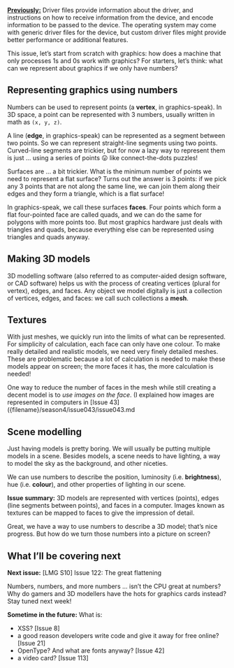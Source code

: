 [**Previously:**](https://buttondown.email/laymansguide/archive/) Driver files provide information about the driver, and instructions on how to receive information from the device, and encode information to be passed to the device. The operating system may come with generic driver files for the device, but custom driver files might provide better performance or additional features.

This issue, let’s start from scratch with graphics: how does a machine that only processes 1s and 0s work with graphics? For starters, let’s think: what can we represent about graphics if we only have numbers?

## Representing graphics using numbers

Numbers can be used to represent points (a **vertex**, in graphics-speak). In 3D space, a point can be represented with 3 numbers, usually written in math as `(x, y, z)`.

A line (**edge**, in graphics-speak) can be represented as a segment between two points. So we can represent straight-line segments using two points. Curved-line segments are trickier, but for now a lazy way to represent them is just ... using a series of points 😛 like connect-the-dots puzzles!

Surfaces are ... a bit trickier. What is the minimum number of points we need to represent a flat surface? Turns out the answer is 3 points: if we pick any 3 points that are not along the same line, we can join them along their edges and they form a triangle, which is a flat surface!

In graphics-speak, we call these surfaces **faces**. Four points which form a flat four-pointed face are called quads, and we can do the same for polygons with more points too. But most graphics hardware just deals with triangles and quads, because everything else can be represented using triangles and quads anyway.

## Making 3D models

3D modelling software (also referred to as computer-aided design software, or CAD software) helps us with the process of creating vertices (plural for vertex), edges, and faces. Any object we model digitally is just a collection of vertices, edges, and faces: we call such collections a **mesh**.

## Textures

With just meshes, we quickly run into the limits of what can be represented. For simplicity of calculation, each face can only have one colour. To make really detailed and realistic models, we need very finely detailed meshes. These are problematic because a lot of calculation is needed to make these models appear on screen; the more faces it has, the more calculation is needed!

One way to reduce the number of faces in the mesh while still creating a decent model is to *use images on the face*. (I explained how images are represented in computers in [Issue 43]({filename}/season4/issue043/issue043.md

## Scene modelling

Just having models is pretty boring. We will usually be putting multiple models in a scene. Besides models, a scene needs to have lighting, a way to model the sky as the background, and other niceties.

We can use numbers to describe the position, luminosity (i.e. **brightness**), hue (i.e. **colour**), and other properties of lighting in our scene.

**Issue summary:** 3D models are represented with vertices (points), edges (line segments between points), and faces in a computer. Images known as textures can be mapped to faces to give the impression of detail.

Great, we have a way to use numbers to describe a 3D model; that’s nice progress. But how do we turn those numbers into a picture on screen?

## What I’ll be covering next

**Next issue:** [LMG S10] Issue 122: The great flattening

Numbers, numbers, and more numbers … isn’t the CPU great at numbers? Why do gamers and 3D modellers have the hots for graphics cards instead? Stay tuned next week!

**Sometime in the future:** What is:

- XSS? [Issue 8]
- a good reason developers write code and give it away for free online? [Issue 21]
- OpenType? And what are fonts anyway? [Issue 42]
- a video card? [Issue 113]
